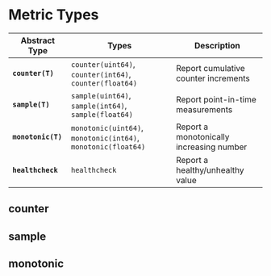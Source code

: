 Metric Types
=============

<table>
  <thead>
    <tr>
      <th>Abstract Type</th>
      <th>Types</th>
      <th>Description</th>
    </tr>
  </thead>
  <tbody>
    <tr>
      <td><code><strong>counter(T)</strong></code></td>
      <td><code>counter(uint64)</code>, <code>counter(int64)</code>, <code>counter(float64)</code></td>
      <td>Report cumulative counter increments</td>
    </tr>
    <tr>
      <td><code><strong>sample(T)</strong></code></td>
      <td><code>sample(uint64)</code>, <code>sample(int64)</code>, <code>sample(float64)</code></td>
      <td>Report point-in-time measurements</td>
    </tr>
    <tr>
      <td><code><strong>monotonic(T)</strong></code></td>
      <td><code>monotonic(uint64)</code>, <code>monotonic(int64)</code>, <code>monotonic(float64)</code></td>
      <td>Report a monotonically increasing number</td>
    </tr>
    <tr>
      <td><code><strong>healthcheck</strong></code></td>
      <td><code>healthcheck</code></td>
      <td>Report a healthy/unhealthy value</td>
    </tr>
   </tbody>
</table>


counter
-------

sample
------

monotonic
---------
